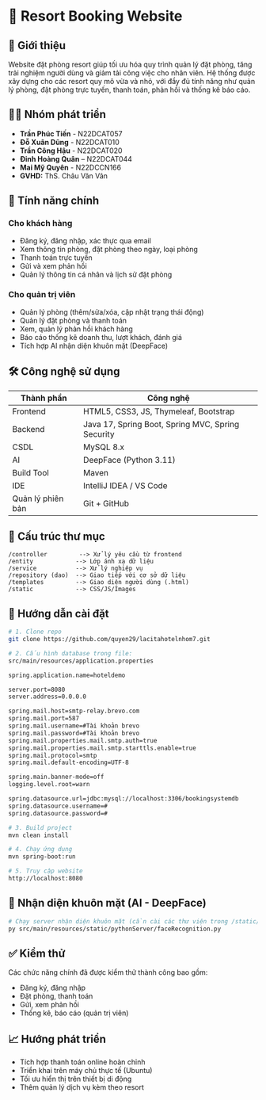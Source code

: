 
# 🌴 Resort Booking Website

## 📌 Giới thiệu
Website đặt phòng resort giúp tối ưu hóa quy trình quản lý đặt phòng, tăng trải nghiệm người dùng và giảm tải công việc cho nhân viên. Hệ thống được xây dựng cho các resort quy mô vừa và nhỏ, với đầy đủ tính năng như quản lý phòng, đặt phòng trực tuyến, thanh toán, phản hồi và thống kê báo cáo.

## 👨‍💻 Nhóm phát triển
- **Trần Phúc Tiến** - N22DCAT057  
- **Đỗ Xuân Dũng** - N22DCAT010  
- **Trần Công Hậu** - N22DCAT020  
- **Đinh Hoàng Quân** – N22DCAT044  
- **Mai Mỹ Quyên** - N22DCCN166  
- **GVHD:** ThS. Châu Văn Vân

## 🎯 Tính năng chính
### Cho khách hàng
- Đăng ký, đăng nhập, xác thực qua email
- Xem thông tin phòng, đặt phòng theo ngày, loại phòng
- Thanh toán trực tuyến
- Gửi và xem phản hồi
- Quản lý thông tin cá nhân và lịch sử đặt phòng

### Cho quản trị viên
- Quản lý phòng (thêm/sửa/xóa, cập nhật trạng thái động)
- Quản lý đặt phòng và thanh toán
- Xem, quản lý phản hồi khách hàng
- Báo cáo thống kê doanh thu, lượt khách, đánh giá
- Tích hợp AI nhận diện khuôn mặt (DeepFace)

## 🛠 Công nghệ sử dụng
| Thành phần      | Công nghệ              |
|----------------|------------------------|
| Frontend       | HTML5, CSS3, JS, Thymeleaf, Bootstrap |
| Backend        | Java 17, Spring Boot, Spring MVC, Spring Security |
| CSDL           | MySQL 8.x              |
| AI             | DeepFace (Python 3.11)      |
| Build Tool     | Maven                  |
| IDE            | IntelliJ IDEA / VS Code |
| Quản lý phiên bản | Git + GitHub        |

## 🧱 Cấu trúc thư mục
```
/controller         --> Xử lý yêu cầu từ frontend  
/entity            --> Lớp ánh xạ dữ liệu  
/service           --> Xử lý nghiệp vụ  
/repository (dao)  --> Giao tiếp với cơ sở dữ liệu  
/templates         --> Giao diện người dùng (.html)  
/static            --> CSS/JS/Images  
```

## 🚀 Hướng dẫn cài đặt
```bash
# 1. Clone repo
git clone https://github.com/quyen29/lacitahotelnhom7.git

# 2. Cấu hình database trong file:
src/main/resources/application.properties

spring.application.name=hoteldemo

server.port=8080
server.address=0.0.0.0

spring.mail.host=smtp-relay.brevo.com
spring.mail.port=587
spring.mail.username=#Tài khoản brevo
spring.mail.password=#Tài khoản brevo
spring.mail.properties.mail.smtp.auth=true
spring.mail.properties.mail.smtp.starttls.enable=true
spring.mail.protocol=smtp
spring.mail.default-encoding=UTF-8

spring.main.banner-mode=off
logging.level.root=warn

spring.datasource.url=jdbc:mysql://localhost:3306/bookingsystemdb
spring.datasource.username=#
spring.datasource.password=#

# 3. Build project
mvn clean install

# 4. Chạy ứng dụng
mvn spring-boot:run

# 5. Truy cập website
http://localhost:8080
```

## 🤖 Nhận diện khuôn mặt (AI - DeepFace)
```bash
# Chạy server nhận diện khuôn mặt (cần cài các thư viện trong /static/pythonServer)
py src/main/resources/static/pythonServer/faceRecognition.py
```

## ✅ Kiểm thử
Các chức năng chính đã được kiểm thử thành công bao gồm:
- Đăng ký, đăng nhập
- Đặt phòng, thanh toán
- Gửi, xem phản hồi
- Thống kê, báo cáo (quản trị viên)

## 📈 Hướng phát triển
- Tích hợp thanh toán online hoàn chỉnh
- Triển khai trên máy chủ thực tế (Ubuntu)
- Tối ưu hiển thị trên thiết bị di động
- Thêm quản lý dịch vụ kèm theo resort

